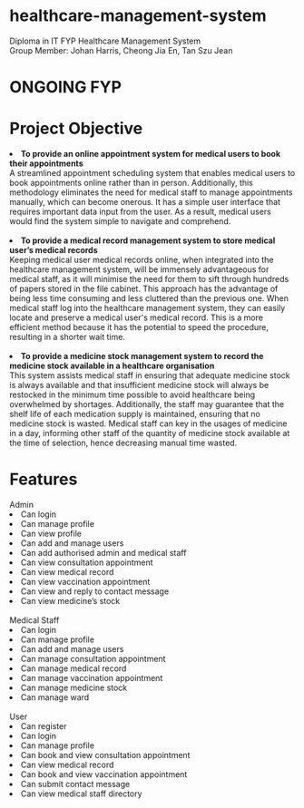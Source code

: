# healthcare-management-system
Diploma in IT FYP Healthcare Management System<br>
Group Member: Johan Harris, Cheong Jia En, Tan Szu Jean

<h1>ONGOING FYP</h1>

<h1>Project Objective</h1>
<li><b>To provide an online appointment system for medical users to book their appointments</b><br></li>
A streamlined appointment scheduling system that enables medical users to book appointments online rather than in person. Additionally, this methodology eliminates the need for medical staff to manage appointments manually, which can become onerous. It has a simple user interface that requires important data input from the user. As a result, medical users would find the system simple to navigate and comprehend.<br><br>
<li><b>To provide a medical record management system to store medical user’s medical records</b><br></li>
Keeping medical user medical records online, when integrated into the healthcare management system, will be immensely advantageous for medical staff, as it will minimise the need for them to sift through hundreds of papers stored in the file cabinet. This approach has the advantage of being less time consuming and less cluttered than the previous one. When medical staff log into the healthcare management system, they can easily locate and preserve a medical user's medical record. This is a more efficient method because it has the potential to speed the procedure, resulting in a shorter wait time.<br><br></li>
<li><b>To provide a medicine stock management system to record the medicine stock available in a healthcare organisation</b><br>
This system assists medical staff in ensuring that adequate medicine stock is always available and that insufficient medicine stock will always be restocked in the minimum time possible to avoid healthcare being overwhelmed by shortages. Additionally, the staff may guarantee that the shelf life of each medication supply is maintained, ensuring that no medicine stock is wasted. Medical staff can key in the usages of medicine in a day, informing other staff of the quantity of medicine stock available at the time of selection, hence decreasing manual time wasted.<br>

<h1>Features</h1>
Admin
<li>Can login</li> 
<li>Can manage profile </li> 
<li>Can view profile </li> 
<li>Can add and manage users </li> 
<li>Can add authorised admin and medical staff </li> 
<li>Can view consultation appointment  </li> 
<li>Can view medical record </li> 
<li>Can view vaccination appointment </li> 
<li>Can view and reply to contact message </li> 
<li>Can view medicine’s stock </li> <br>
Medical Staff
<li>Can login  </li> 
<li>Can manage profile </li> 
<li>Can add and manage users </li> 
<li>Can manage consultation appointment </li> 
<li>Can manage medical record </li> 
<li>Can manage vaccination appointment </li> 
<li>Can manage medicine stock </li> 
<li>Can manage ward </li> <br>
User
<li>Can register </li> 
<li>Can login  </li> 
<li>Can manage profile </li> 
<li>Can book and view consultation  appointment </li> 
<li>Can view medical record </li> 
<li>Can book and view vaccination appointment </li> 
<li>Can submit contact message</li> 
<li>Can view medical staff directory</li> 





